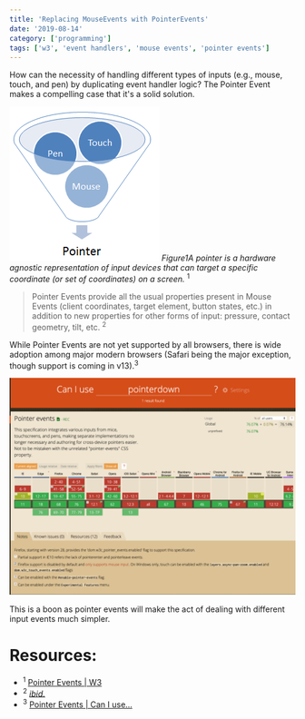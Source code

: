 ```yaml
---
title: 'Replacing MouseEvents with PointerEvents'
date: '2019-08-14'
category: ['programming']
tags: ['w3', 'event handlers', 'mouse events', 'pointer events']
---
```


How can the necessity of handling different types of inputs (e.g., mouse, touch, and pen) by duplicating event handler logic? The Pointer Event makes a compelling case that it's a solid solution.

![](./pointer.png)
*Figure1A pointer is a hardware agnostic representation of input devices that can target a specific coordinate (or set of coordinates) on a screen.* <sup>1</sup>

> Pointer Events provide all the usual properties present in Mouse Events (client coordinates, target element, button states, etc.) in addition to new properties for other forms of input: pressure, contact geometry, tilt, etc. <sup>2</sup>

While Pointer Events are not yet supported by all browsers, there is wide adoption among major modern browsers (Safari being the major exception, though support is coming in v13).<sup>3</sup>

![](./can-i-use-pointer-events.png)

This is a boon as pointer events will make the act of dealing with different input events much simpler.

# Resources:
* <sup>1</sup> [Pointer Events | W3](https://www.w3.org/TR/pointerevents/)
* <sup>2</sup> [_ibid._](https://www.w3.org/TR/pointerevents/)
* <sup>3</sup> [Pointer Events | Can I use…](https://caniuse.com/#search=pointerdown)
